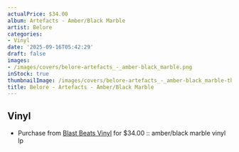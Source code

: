 ```yaml
---
actualPrice: $34.00
album: Artefacts - Amber/Black Marble
artist: Belore
categories:
- Vinyl
date: '2025-09-16T05:42:29'
draft: false
images:
- /images/covers/belore-artefacts_-_amber-black_marble.png
inStock: true
thumbnailImage: /images/covers/belore-artefacts_-_amber-black_marble-thumb.png
title: Belore - Artefacts - Amber/Black Marble
---
```


## Vinyl
* Purchase from [Blast Beats Vinyl](https://blastbeatsvinyl.com/products/belore-artefacts-amber-black-marble-vinyl-lp) for $34.00 :: amber/black marble vinyl lp
